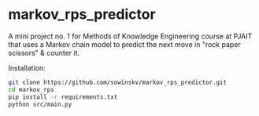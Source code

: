 # markov_rps_predictor
A mini project no. 1 for Methods of Knowledge Engineering course at PJAIT that uses a Markov chain model to predict the next move in "rock paper scissors" & counter it.

Installation:
```bash
git clone https://github.com/sowinskv/markov_rps_predictor.git
cd markov_rps
pip install -r requirements.txt
python src/main.py
